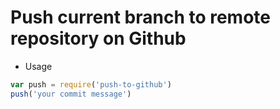 # Push current branch to remote repository on Github

* Usage
```js
var push = require('push-to-github')
push('your commit message')
```
